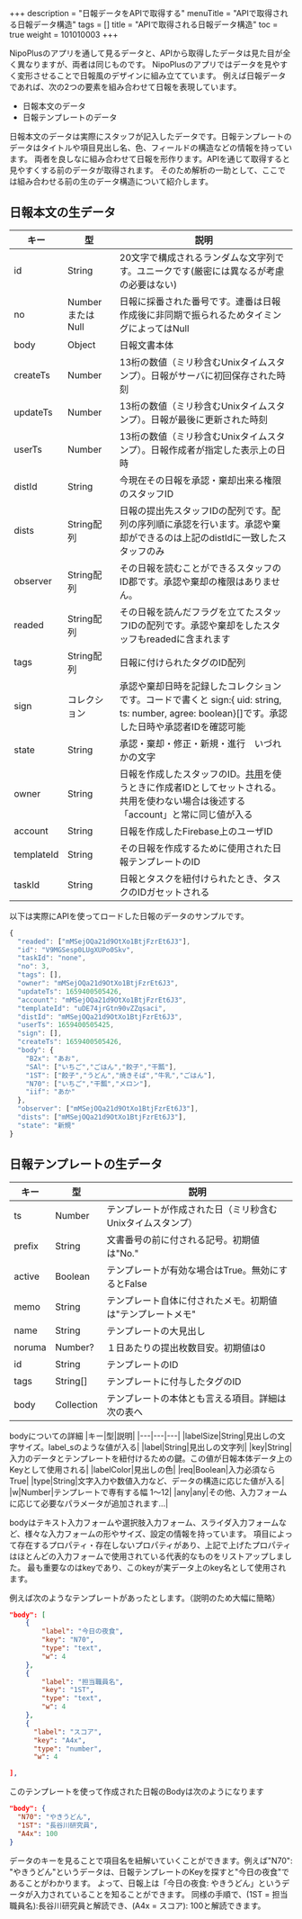 +++
description = "日報データをAPIで取得する"
menuTitle = "APIで取得される日報データ構造"
tags = []
title = "APIで取得される日報データ構造"
toc = true
weight = 101010003
+++

NipoPlusのアプリを通して見るデータと、APIから取得したデータは見た目が全く異なりますが、両者は同じものです。
NipoPlusのアプリではデータを見やすく変形させることで日報風のデザインに組み立てています。
例えば日報データであれば、次の2つの要素を組み合わせて日報を表現しています。

- 日報本文のデータ
- 日報テンプレートのデータ

日報本文のデータは実際にスタッフが記入したデータです。日報テンプレートのデータはタイトルや項目見出し名、色、フィールドの構造などの情報を持っています。
両者を良しなに組み合わせて日報を形作ります。APIを通じて取得すると見やすくする前のデータが取得されます。
そのため解析の一助として、ここでは組み合わせる前の生のデータ構造について紹介します。

## 日報本文の生データ

|キー|型|説明|
|---|---|---|
|id|String|20文字で構成されるランダムな文字列です。ユニークです(厳密には異なるが考慮の必要はない)|
|no|NumberまたはNull|日報に採番された番号です。連番は日報作成後に非同期で振られるためタイミングによってはNull|
|body|Object|日報文書本体|
|createTs|Number|13桁の数値（ミリ秒含むUnixタイムスタンプ）。日報がサーバに初回保存された時刻|
|updateTs|Number|13桁の数値（ミリ秒含むUnixタイムスタンプ）。日報が最後に更新された時刻|
|userTs|Number|13桁の数値（ミリ秒含むUnixタイムスタンプ）。日報作成者が指定した表示上の日時|
|distId|String|今現在その日報を承認・棄却出来る権限のスタッフID|
|dists|String配列|日報の提出先スタッフIDの配列です。配列の序列順に承認を行います。承認や棄却ができるのは上記のdistIdに一致したスタッフのみ|
|observer|String配列|その日報を読むことができるスタッフのID郡です。承認や棄却の権限はありません。|
|readed|String配列|その日報を読んだフラグを立てたスタッフIDの配列です。承認や棄却をしたスタッフもreadedに含まれます|
|tags|String配列|日報に付けられたタグのID配列|
|sign|コレクション|承認や棄却日時を記録したコレクションです。コードで書くと sign:{ uid: string, ts: number, agree: boolean}[]です。承認した日時や承認者IDを確認可能|
|state|String|承認・棄却・修正・新規・進行　いづれかの文字|
|owner|String|日報を作成したスタッフのID。[共用](/manual/initial-setting/advanced-setting/share/)を使うときに作成者IDとしてセットされる。共用を使わない場合は後述する「account」と常に同じ値が入る|
|account|String|日報を作成したFirebase上のユーザID|
|templateId|String|その日報を作成するために使用された日報テンプレートのID|
|taskId|String|日報とタスクを紐付けられたとき、タスクのIDガセットされる|

以下は実際にAPIを使ってロードした日報のデータのサンプルです。

```javascript
{
  "readed": ["mMSejOQa21d9OtXo1BtjFzrEt6J3"],
  "id": "V9MGSesp0LUgXUPo0Skv",
  "taskId": "none",
  "no": 3,
  "tags": [],
  "owner": "mMSejOQa21d9OtXo1BtjFzrEt6J3",
  "updateTs": 1659400505426,
  "account": "mMSejOQa21d9OtXo1BtjFzrEt6J3",
  "templateId": "uDE74jrGtn90vZZqsaci",
  "distId": "mMSejOQa21d9OtXo1BtjFzrEt6J3",
  "userTs": 1659400505425,
  "sign": [],
  "createTs": 1659400505426,
  "body": {
    "B2x": "あお",
    "SAl": ["いちご","ごはん","餃子","干瓢"],
    "1ST": ["餃子","うどん","焼きそば","牛乳","ごはん"],
    "N70": ["いちご","干瓢","メロン"],
    "iif": "あか"
  },
  "observer": ["mMSejOQa21d9OtXo1BtjFzrEt6J3"],
  "dists": ["mMSejOQa21d9OtXo1BtjFzrEt6J3"],
  "state": "新規"
}
```

## 日報テンプレートの生データ

|キー|型|説明|
|---|---|---|
|ts|Number|テンプレートが作成された日（ミリ秒含むUnixタイムスタンプ）|
|prefix|String|文書番号の前に付される記号。初期値は"No."|
|active|Boolean|テンプレートが有効な場合はTrue。無効にするとFalse|
|memo|String|テンプレート自体に付されたメモ。初期値は"テンプレートメモ"|
|name|String|テンプレートの大見出し|
|noruma|Number?|１日あたりの提出枚数目安。初期値は0|
|id|String|テンプレートのID|
|tags|String[]|テンプレートに付与したタグのID|
|body|Collection|テンプレートの本体とも言える項目。詳細は次の表へ|

bodyについての詳細
|キー|型|説明|
|---|---|---|
|labelSize|String|見出しの文字サイズ。label_sのような値が入る|
|label|String|見出しの文字列|
|key|String|入力のデータとテンプレートを紐付けるための鍵。この値が日報本体データ上のKeyとして使用される|
|labelColor|見出しの色|
|req|Boolean|入力必須ならTrue|
|type|String|文字入力や数値入力など、データの構造に応じた値が入る|
|w|Number|テンプレートで専有する幅 1〜12|
|any|any|その他、入力フォームに応じて必要なパラメータが追加されます...|

bodyはテキスト入力フォームや選択肢入力フォーム、スライダ入力フォームなど、様々な入力フォームの形やサイズ、設定の情報を持っています。
項目によって存在するプロパティ・存在しないプロパティがあり、上記で上げたプロパティはほとんどの入力フォームで使用されている代表的なものをリストアップしました。
最も重要なのはkeyであり、このkeyが実データ上のkey名として使用されます。

例えば次のようなテンプレートがあったとします。（説明のため大幅に簡略）

```json
"body": [
    {
        "label": "今日の夜食",
        "key": "N70",
        "type": "text",
        "w": 4
    },
    {
        "label": "担当職員名",
        "key": "1ST",
        "type": "text",
        "w": 4
    },
    {
      "label": "スコア",
      "key": "A4x",
      "type": "number",
      "w": 4

],
```

このテンプレートを使って作成された日報のBodyは次のようになります

```json
"body": {
  "N70": "やきうどん",
  "1ST": "長谷川研究員",
  "A4x": 100
}
```

データのキーを見ることで項目名を紐解いていくことができます。例えば"N70": "やきうどん"というデータは、日報テンプレートのKeyを探すと"今日の夜食"であることがわかります。
よって、日報上は「今日の夜食: やきうどん」というデータが入力されていることを知ることができます。
同様の手順で、(1ST = 担当職員名):長谷川研究員と解読でき、(A4x = スコア): 100と解読できます。
